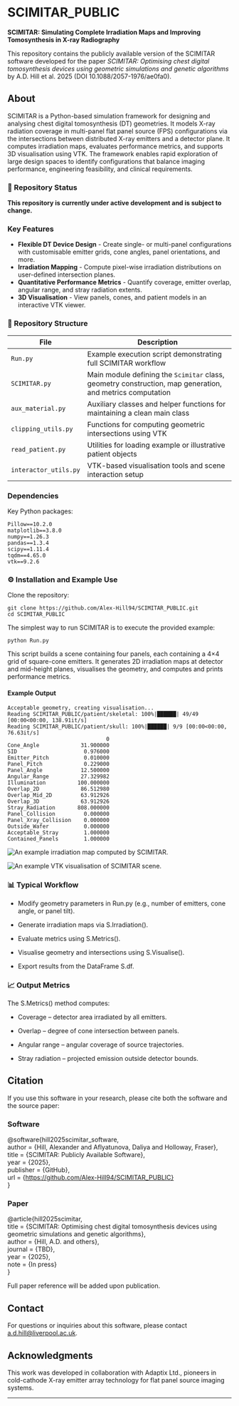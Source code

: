# SCIMITAR_PUBLIC


**SCIMITAR: Simulating Complete Irradiation Maps and Improving Tomosynthesis in X-ray Radiography**

This repository contains the publicly available version of the SCIMITAR software developed for the paper *SCIMITAR: Optimising chest digital tomosynthesis devices using geometric simulations and genetic algorithms* by A.D. Hill et al. 2025 (DOI 10.1088/2057-1976/ae0fa0).

## About

SCIMITAR is a Python-based simulation framework for designing and analysing chest digital tomosynthesis (DT) geometries. It models X-ray radiation coverage in multi-panel flat panel source (FPS) configurations via the intersections between distributed X-ray emitters and a detector plane. It computes irradiation maps, evaluates performance metrics, and supports 3D visualisation using VTK. The framework enables rapid exploration of large design spaces to identify configurations that balance imaging performance, engineering feasibility, and clinical requirements.

### 🚧 Repository Status

**This repository is currently under active development and is subject to change.**

### Key Features

- **Flexible DT Device Design** - Create single- or multi-panel configurations with customisable emitter grids, cone angles, panel orientations, and more.
- **Irradiation Mapping** - Compute pixel-wise irradiation distributions on user-defined intersection planes.
- **Quantitative Performance Metrics** - Quantify coverage, emitter overlap, angular range, and stray radiation extents.
- **3D Visualisation** - View panels, cones, and patient models in an interactive VTK viewer.

### 🧩 Repository Structure

| File                  | Description                                                                                               |
| --------------------- | --------------------------------------------------------------------------------------------------------- |
| `Run.py`              | Example execution script demonstrating full SCIMITAR workflow                                             |
| `SCIMITAR.py`         | Main module defining the `Scimitar` class, geometry construction, map generation, and metrics computation |
| `aux_material.py`     | Auxiliary classes and helper functions for maintaining a clean main class                                 |
| `clipping_utils.py`   | Functions for computing geometric intersections using VTK                                                 |
| `read_patient.py`     | Utilities for loading example or illustrative patient objects                                             |
| `interactor_utils.py` | VTK-based visualisation tools and scene interaction setup                                                 |

### Dependencies

Key Python packages:
``` 
Pillow==10.2.0
matplotlib==3.8.0
numpy==1.26.3
pandas==1.3.4
scipy==1.11.4
tqdm==4.65.0
vtk==9.2.6
```
### ⚙️ Installation and Example Use

Clone the repository:

```
git clone https://github.com/Alex-Hill94/SCIMITAR_PUBLIC.git
cd SCIMITAR_PUBLIC
```

The simplest way to run SCIMITAR is to execute the provided example:

```
python Run.py
```

This script builds a scene containing four panels, each containing a 4×4 grid of square-cone emitters. It generates 2D irradiation maps at detector and mid-height planes, visualises the geometry, and computes and prints performance metrics.

#### Example Output

```
Acceptable geometry, creating visualisation...
Reading SCIMITAR_PUBLIC/patient/skeletal: 100%|██████| 49/49 [00:00<00:00, 138.91it/s]
Reading SCIMITAR_PUBLIC/patient/skull: 100%|██████| 9/9 [00:00<00:00, 76.63it/s]
                               0
Cone_Angle             31.900000
SID                     0.976000
Emitter_Pitch           0.010000
Panel_Pitch             0.229000
Panel_Angle            12.500000
Angular_Range          27.329982
Illumination          100.000000
Overlap_2D             86.512980
Overlap_Mid_2D         63.912926
Overlap_3D             63.912926
Stray_Radiation       808.000000
Panel_Collision         0.000000
Panel_Xray_Collision    0.000000
Outside_Wafer           0.000000
Acceptable_Stray        1.000000
Contained_Panels        1.000000
```

![An example irradiation map computed by SCIMITAR](example_irmap.png "Irradiation at detector layer").

![An example VTK visualisation of SCIMITAR scene](example_vtk_view.png "VTK Visualisation").


### 📊 Typical Workflow

- Modify geometry parameters in Run.py (e.g., number of emitters, cone angle, or panel tilt).

- Generate irradiation maps via S.Irradiation().

- Evaluate metrics using S.Metrics().

- Visualise geometry and intersections using S.Visualise().

- Export results from the DataFrame S.df.

### 📈 Output Metrics

The S.Metrics() method computes:

- Coverage – detector area irradiated by all emitters.

- Overlap – degree of cone intersection between panels.

- Angular range – angular coverage of source trajectories.

- Stray radiation – projected emission outside detector bounds.


## Citation

If you use this software in your research, please cite both the software and the source paper:

### Software
  
  @software{hill2025scimitar_software,  
  author = {Hill, Alexander and Aflyatunova, Daliya and Holloway, Fraser},  
  title = {SCIMITAR: Publicly Available Software},  
  year = {2025},  
  publisher = {GitHub},  
  url = {https://github.com/Alex-Hill94/SCIMITAR_PUBLIC}  
  }

### Paper

  @article{hill2025scimitar,  
  title = {SCIMITAR: Optimising chest digital tomosynthesis devices using geometric simulations and genetic algorithms},  
  author = {Hill, A.D. and others},  
  journal = {TBD},  
  year = {2025},  
  note = {In press}  
  }  

Full paper reference will be added upon publication.

## Contact

For questions or inquiries about this software, please contact a.d.hill@liverpool.ac.uk.

## Acknowledgments

This work was developed in collaboration with Adaptix Ltd., pioneers in cold-cathode X-ray emitter array technology for flat panel source imaging systems.

---

